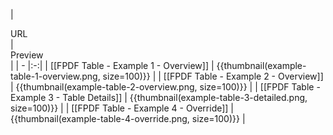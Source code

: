 | <div style="width:400px">URL</div> | <div style="width:200px">Preview</div> | | - |:-:|
| [[FPDF Table - Example 1 - Overview]] | {{thumbnail(example-table-1-overview.png, size=100)}} |
| [[FPDF Table - Example 2 - Overview]] | {{thumbnail(example-table-2-overview.png, size=100)}} |
| [[FPDF Table - Example 3 - Table Details]] | {{thumbnail(example-table-3-detailed.png, size=100)}} |
| [[FPDF Table - Example 4 - Override]] | {{thumbnail(example-table-4-override.png, size=100)}} |

